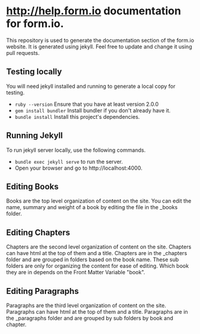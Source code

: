 http://help.form.io documentation for form.io.
==============================================
This repository is used to generate the documentation section of the form.io website. It is generated using jekyll. Feel free to update and change it using pull requests.

Testing locally
---------------
You will need jekyll installed and running to generate a local copy for testing.

  - ```ruby --version``` Ensure that you have at least version 2.0.0
  - ```gem install bundler``` Install bundler if you don't already have it.
  - ```bundle install``` Install this project's dependencies.
  
Running Jekyll
--------------
To run jekyll server locally, use the following commands.

  - ```bundle exec jekyll serve``` to run the server.
  - Open your browser and go to http://localhost:4000.
  
Editing Books
------------
Books are the top level organization of content on the site. You can edit the name, summary and weight of a book by editing the file in the _books folder.

Editing Chapters
----------------
Chapters are the second level organization of content on the site. Chapters can have html at the top of them and a title. Chapters are in the _chapters folder and are grouped in folders based on the book name. These sub folders are only for organizing the content for ease of editing. Which book they are in depends on the Front Matter Variable "book".

Editing Paragraphs
------------------
Paragraphs are the third level organization of content on the site. Paragraphs can have html at the top of them and a title. Paragraphs are in the _paragraphs folder and are grouped by sub folders by book and chapter. 